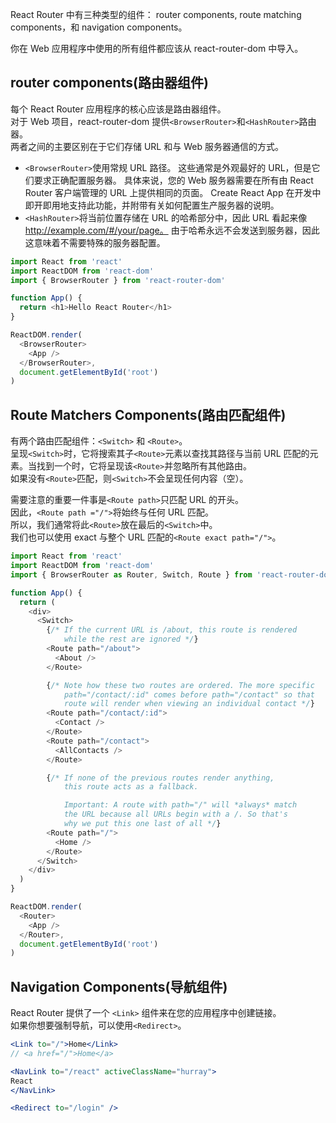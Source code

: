 React Router 中有三种类型的组件： router components, route matching components，和 navigation components。

你在 Web 应用程序中使用的所有组件都应该从 react-router-dom 中导入。

## router components(路由器组件)

每个 React Router 应用程序的核心应该是路由器组件。  
对于 Web 项目，react-router-dom 提供`<BrowserRouter>`和`<HashRouter>`路由器。  
两者之间的主要区别在于它们存储 URL 和与 Web 服务器通信的方式。

- `<BrowserRouter>`使用常规 URL 路径。
  这些通常是外观最好的 URL，但是它们要求正确配置服务器。
  具体来说，您的 Web 服务器需要在所有由 React Router 客户端管理的 URL 上提供相同的页面。
  Create React App 在开发中即开即用地支持此功能，并附带有关如何配置生产服务器的说明。
- `<HashRouter>`将当前位置存储在 URL 的哈希部分中，因此 URL 看起来像 http://example.com/#/your/page。
  由于哈希永远不会发送到服务器，因此这意味着不需要特殊的服务器配置。

```js
import React from 'react'
import ReactDOM from 'react-dom'
import { BrowserRouter } from 'react-router-dom'

function App() {
  return <h1>Hello React Router</h1>
}

ReactDOM.render(
  <BrowserRouter>
    <App />
  </BrowserRouter>,
  document.getElementById('root')
)
```

## Route Matchers Components(路由匹配组件)

有两个路由匹配组件：`<Switch>` 和 `<Route>`。  
呈现`<Switch>`时，它将搜索其子`<Route>`元素以查找其路径与当前 URL 匹配的元素。当找到一个时，它将呈现该`<Route>`并忽略所有其他路由。  
如果没有`<Route>`匹配，则`<Switch>`不会呈现任何内容（空）。

需要注意的重要一件事是`<Route path>`只匹配 URL 的开头。  
因此，`<Route path ="/">`将始终与任何 URL 匹配。  
所以，我们通常将此`<Route>`放在最后的`<Switch>`中。  
我们也可以使用 exact 与整个 URL 匹配的`<Route exact path="/">`。

```js
import React from 'react'
import ReactDOM from 'react-dom'
import { BrowserRouter as Router, Switch, Route } from 'react-router-dom'

function App() {
  return (
    <div>
      <Switch>
        {/* If the current URL is /about, this route is rendered
            while the rest are ignored */}
        <Route path="/about">
          <About />
        </Route>

        {/* Note how these two routes are ordered. The more specific
            path="/contact/:id" comes before path="/contact" so that
            route will render when viewing an individual contact */}
        <Route path="/contact/:id">
          <Contact />
        </Route>
        <Route path="/contact">
          <AllContacts />
        </Route>

        {/* If none of the previous routes render anything,
            this route acts as a fallback.

            Important: A route with path="/" will *always* match
            the URL because all URLs begin with a /. So that's
            why we put this one last of all */}
        <Route path="/">
          <Home />
        </Route>
      </Switch>
    </div>
  )
}

ReactDOM.render(
  <Router>
    <App />
  </Router>,
  document.getElementById('root')
)
```

## Navigation Components(导航组件)

React Router 提供了一个 `<Link>` 组件来在您的应用程序中创建链接。  
如果你想要强制导航，可以使用`<Redirect>`。

```jsx
<Link to="/">Home</Link>
// <a href="/">Home</a>

<NavLink to="/react" activeClassName="hurray">
React
</NavLink>

<Redirect to="/login" />
```
